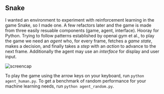 ## Snake

I wanted an environment to experiment with reinforcement learning in the game Snake, so I made one. A few refactors later and the game is made from three easily resuable components (game, agent, interface). Hooray for Python. Trying to follow patterns established by openai gym et al., to play the game we need an *agent* who, for every frame, fetches a *game state*, makes a decision, and finally takes a *step* with an *action* to advance to the next frame. Additionally the agent may use an *interface* for display and user input.

![screencap](https://github.com/tyoungNIO/snake-python/blob/master/screencap.png)

To play the game using the arrow keys on your keyboard, run `python agent_human.py`. To get a benchmark of random performance for your machine learning needs, run `python agent_random.py`.
